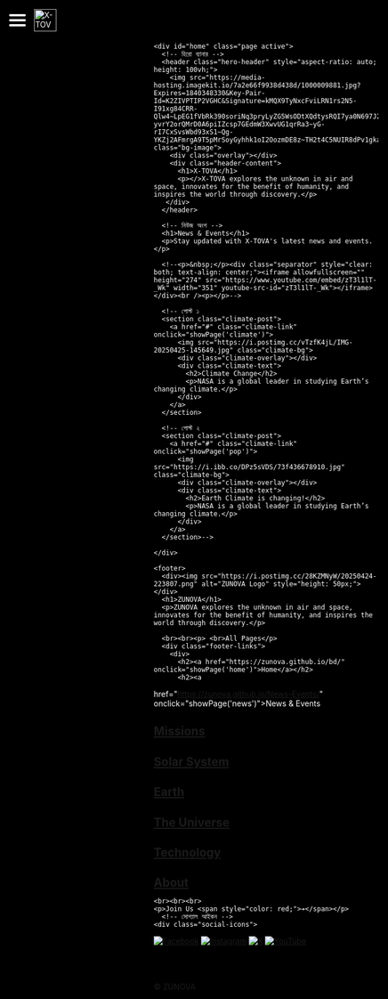 <style>
    /* সাধারণ রিসেট */
    * { margin: 0; padding: 0; box-sizing: border-box; }
    body, html {
      /*font-family: 'Noto Serif Bengali', serif;*/
      background-color: #000;
      color: #fff;
    }

    /* টপবার স্টাইল */
    .topbar {
      display: flex;
      align-items: center;
      padding: 18px;
      position: fixed;
      top: 0;
      left: 0;
      width: 100%;
      z-index: 1100;
      background: #000;
    }

    /* হ্যামবার্গার মেনু */
    .hamburger {
      cursor: pointer;
      width: 30px;
      height: 22px;
      display: flex;
      flex-direction: column;
      justify-content: space-between;
      margin-right: 15px;
    }

    .hamburger span {
      display: block;
      height: 4px;
      background: #fff;
      border-radius: 2px;
      transition: 0.4s;
    }

  

    /* লোগো */
    .logo img { height: 40px;}

    /* সাইডবার */
    .sidebar {
      position: fixed;
      top: 0;
      left: -250px;
      width: 220px;
      height: 100%;
      background-color: #000;
      padding-top: 80px;
      transition: left 0.4s ease;
      z-index: 1000;
    }

    .sidebar.open { left: 0; }

    /* সাইডবারের লিংক */
    .sidebar a {
      display: block;
      padding: 15px 20px;
      color: #ccc;
      text-decoration: none;
    }

    .sidebar a:hover {
      background: #333;
      color: #fff;
    }

    /* হ্যামবার্গার মেনু ওপেন অবস্থায় */
    .hamburger.open span:nth-child(1) { transform: rotate(45deg) translateY(9px); }
    .hamburger.open span:nth-child(2) { opacity: 0; }
    .hamburger.open span:nth-child(3) { transform: rotate(-45deg) translateY(-9px); }
  
  /* মূল কন্টেন্ট */
    .content { padding-top: 0px; }

    /* প্রতিটি পেজ */
    .page { display: none; }
    .page.active { display: block; }

    /* হিরো হেডার */
    .hero-header {
      position: relative;
      width: 100%;
     aspect-ratio: 1 / 1;
      overflow: hidden;
      display: flex;
      align-items: center;
      justify-content: center;
      text-align: left;
      color: #fff;
    }

    .bg-image {
      position: absolute;
      top: 0;
      left: 0;
      height: 100%;
      width: 100%;
      object-fit: cover;
      z-index: 1;
    }

    .overlay {
      position: absolute;
      top: 0;
      left: 0;
      height: 100%;
      width: 100%;
      background: rgba(0, 0, 0, 0);
     /* background: linear-gradient(to top, rgba(0, 0, 0, 1), rgba(0, 0, 0, 0));
     */
      z-index: 2;
    }

    .header-content {
      position: relative;
      z-index: 3;
      max-width: 600px;
      padding: 20px;
    }

    /* হেডার টাইটেল ও সাবটাইটেল */
    .header-content h1 { font-size: 2.5rem; margin-bottom: 1rem; }
    .header-content p { font-size: 1rem; line-height: 1.6; }

    /* ক্লাইমেট পোস্ট */
    .climate-post {
      position: relative;
      width: 90%;
      aspect-ratio: 1.4 / 1;
      overflow: hidden;
      margin: 40px 20px;
      border-radius: 0px;
    }

    .climate-link {
      display: block;
      height: 100%;
      color: white;
      text-decoration: none;
      position: relative;
    }

    .climate-bg {
      width: 100%;
      height: 100%;
      object-fit: cover;
      position: absolute;
      top: 0;
      left: 0;
      z-index: 1;
    }

    .climate-overlay {
      position: absolute;
      top: 0;
      left: 0;
      width: 100%;
      height: 100%;
      background: linear-gradient(to top, rgba(0, 0, 0, 1), rgba(0, 0, 0, 0));
      z-index: 2;
    }

    .climate-text {
      position: relative;
      z-index: 4;
      padding: 40% 20px;
      max-width: 500px;
    }

    .climate-text h2 { font-size: 2rem; margin-bottom: 10px; }
    .climate-text p { font-size: 1rem; line-height: 1.3;}

    /* ফুটার */
    footer {
      background-color: #111111;
      color: #fff;
      padding: 40px 20px;
      text-align: center;
    }

    footer a { color: #ccc; text-decoration: none; }
    footer a:hover { text-decoration: 0; }

    .footer-links {
      display: flex;
      justify-content: center;
      flex-wrap: wrap;
      gap: 50px;
      margin-top: 30px;
    }

    .social-icons {
      display: flex;
      justify-content: center;
      margin-top: 30px;
    }

    .social-icons a img {
      height: 30px;
      margin: 0 10px;
      filter: invert(1);
    }

    /* ব্যাকড্রপ ওভারলে */
    #overlay {
      display: none;
      position: fixed;
      top: 0;
      left: 0;
      height: 100%;
      width: 100%;
      background: rgba(0, 0, 0, 0.5);
      z-index: 900;
    }
  
  .page * {
  animation: slideUp 0.7s ease-out forwards;
}

/* এনিমেশন ডিফাইন করা */
@keyframes slideUp {
  0% {
    opacity: 1;
    transform: translateY(60px);
  }
  100% {
    opacity: 1;
    transform: translateY(0);
  }
}
  
  </style>
  <!-- CSS স্টাইল শেষ -->

<body>

  <!-- টপবার -->
  <div class="topbar">
    <!-- হ্যামবার্গার বাটন -->
    <div class="hamburger" id="hamburger">
      <span></span><span></span><span></span>
    </div>
    <!-- লোগো -->
    <div class="logo">
      <img  src="https://i.postimg.cc/28KZMNyW/20250424-223807.png" alt="X-TOVA Logo" >
    </div>
  </div>

  <!-- সাইডবার -->
  <div class="sidebar" id="sidebar">
    <!-- সাইডবারের লিংকসমূহ -->
    <a href="https://zunova.github.io/bd/">Home</a>
    <a href="https://zunova.github.io/News-Events/" onclick="showPage('news')">News & Events</a>
    <a href="https://zunova.github.io/Missions/">Missions</a>
    <a href="https://zunova.github.io/Solar-System/">Solar System</a>
    <a href="https://zunova.github.io/Earth/">Earth</a>
     <a href="https://zunova.github.io/Universe/">The Universe</a>
    <a href="https://zunova.github.io/Technology/">Technology</a>
    <a href="https://zunova.github.io/About/">About X-TOVA</a>
    </div>

  <!-- ওভারলে ব্যাকড্রপ -->
  <div id="overlay"></div>

  <!-- মূল কন্টেন্ট এরিয়া -->
  <div class="content" id="mainContent">

    
    
    <!-- হোম পেজ -->
    <div id="home" class="page active">
      <!-- হিরো ব্যানার -->
      <header class="hero-header" style="aspect-ratio: auto; height: 100vh;">
        <img src="https://media-hosting.imagekit.io/7a2e66f9938d438d/1000009881.jpg?Expires=1840348330&Key-Pair-Id=K2ZIVPTIP2VGHC&Signature=kMQX9TyNxcFviLRN1rs2N5-I91xg84CRR-Qlw4~LpEG1fVbRk390soriNq3pryLyZG5WsODtXQdtysRQI7ya0N697J2ccYfcwerWAyxMP3epf9ua94oX8R0vEbryU56C~GHw6w3TJKShmdiOu3AynbDf8ambW-yvrY2orQMrD0A6piIZcsp7GEdmW3XwvUG1qrRa3~yG-rI7CxSvsWbd93xS1~Qg-YKZj2AFmrgA9T5pMrSoyGyhhk1oI2OozmDE8z~TH2t4C5NUIR8dPv1gkaUkyB5TJl5sa71LrAVypSXtaAqhgxJHiA52v2zyVbnU6Vww1lICpzU~pOfadiSIyA__" class="bg-image">
        <div class="overlay"></div>
        <div class="header-content">
          <h1>X-TOVA</h1>
          <p></>X-TOVA explores the unknown in air and space, innovates for the benefit of humanity, and inspires the world through discovery.</p>
       </div>
      </header>

      <!-- নিউজ অংশ -->
      <h1>News & Events</h1>
      <p>Stay updated with X-TOVA's latest news and events.</p>

      <!--<p>&nbsp;</p><div class="separator" style="clear: both; text-align: center;"><iframe allowfullscreen="" height="274" src="https://www.youtube.com/embed/zT3l1lT-_Wk" width="351" youtube-src-id="zT3l1lT-_Wk"></iframe></div><br /><p></p>-->
      
      <!-- পোস্ট ১ 
      <section class="climate-post">
        <a href="#" class="climate-link" onclick="showPage('climate')">
          <img src="https://i.postimg.cc/vTzfK4jL/IMG-20250425-145649.jpg" class="climate-bg">
          <div class="climate-overlay"></div>
          <div class="climate-text">
            <h2>Climate Change</h2>
            <p>NASA is a global leader in studying Earth’s changing climate.</p>
          </div>
        </a>
      </section>

      <!-- পোস্ট ২ 
      <section class="climate-post">
        <a href="#" class="climate-link" onclick="showPage('pop')">
          <img src="https://i.ibb.co/DPz5sVDS/73f436678910.jpg" class="climate-bg">
          <div class="climate-overlay"></div>
          <div class="climate-text">
            <h2>Earth Climate is changing!</h2>
            <p>NASA is a global leader in studying Earth’s changing climate.</p>
          </div>
        </a>
      </section>-->
      
    </div>
    

<!-- ফুটার -->
    <footer>
      <div><img src="https://i.postimg.cc/28KZMNyW/20250424-223807.png" alt="ZUNOVA Logo" style="height: 50px;"></div>
      <h1>ZUNOVA</h1>
      <p>ZUNOVA explores the unknown in air and space, innovates for the benefit of humanity, and inspires the world through discovery.</p>
    
      <br><br><p> <br>All Pages</p>
      <div class="footer-links">
        <div>
          <h2><a href="https://zunova.github.io/bd/" onclick="showPage('home')">Home</a></h2>
          <h2><a

href="https://zunova.github.io/News-Events/" onclick="showPage('news')">News & Events</a></h2>
          <h2><a href="https://zunova.github.io/Missions/" onclick="showPage('missions')">Missions</a></h2>
 <h2><a href="https://zunova.github.io/Solar-System/" onclick="showPage('solar-system')">Solar System</a></h2>
        </div>
        <div>
 <h2><a href="https://zunova.github.io/Earth/" onclick="showPage('earth')">Earth</a></h2>
          <h2><a href="https://zunova.github.io/Universe/" onclick="showPage('universe')">The Universe</a></h2>
          <h2><a href="https://zunova.github.io/Technology/" onclick="showPage('technology')">Technology</a></h2>
          <h2><a href="https://zunova.github.io/About/" onclick="showPage('about')">About</a></h2>
        </div>
      </div>

    <br><br><br>
    <p>Join Us <span style="color: red;">➔</span></p>
      <!-- সোশ্যাল আইকন -->
    <div class="social-icons">
  <a href="https://facebook.com/@ZUNOVAofficial" target="_blank"><img src="https://i.ibb.co/0Rn3cY0N/8fedea3b4ab9.png" alt="Facebook"></a>
  <a href="https://instagram.com/ZUNOVAofficial" target="_blank"><img src="https://i.ibb.co/fzDwQZ0F/54a6d7f094cb.png" alt="Instagram"></a>
  <a href="https://x.com/ZUNOVAofficial" target="_blank"><img src="https://i.ibb.co/1fG6k8Ww/93ada2da4eee.png" alt="X"></a>
  <a href="https://youtube.com/@ZUNOVAofficial" target="_blank"><img src="https://i.ibb.co/mCrxw2YM/b21e91fe0afb.png" alt="YouTube"></a>
</div>
<br><br><br>
<a>© ZUNOVA</a>
</footer>
</div>
  <!-- জাভাস্ক্রিপ্ট শুরু -->
<script>
  // হ্যামবার্গার ক্লিক করলে সাইডবার খুলবে/বন্ধ হবে
  const hamburger = document.getElementById('hamburger');
  const sidebar = document.getElementById('sidebar');
  const overlay = document.getElementById('overlay');

  hamburger.addEventListener('click', () => {
    sidebar.classList.toggle('open');
    hamburger.classList.toggle('open');
    overlay.style.display = sidebar.classList.contains('open') ? 'block' : 'none';
  });

  overlay.addEventListener('click', () => {
    sidebar.classList.remove('open');
    hamburger.classList.remove('open');
    overlay.style.display = 'none';
  });
</script>
  <!-- জাভাস্ক্রিপ্ট শেষ -->
</body>